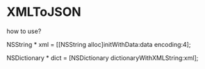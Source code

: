 # XMLToJSON
how to use?


NSString * xml = [[NSString alloc]initWithData:data encoding:4];

NSDictionary * dict = [NSDictionary dictionaryWithXMLString:xml];
